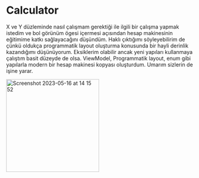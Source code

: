 # Calculator
X ve Y düzleminde nasıl çalışmam gerektiği ile ilgili bir çalışma yapmak istedim ve bol görünüm ögesi içermesi açısından hesap makinesinin eğitimime katkı sağlayacağını düşündüm. Haklı çıktığımı söyleyebilirim de çünkü oldukça programmatik layout oluşturma konusunda bir hayli derinlik kazandığımı düşünüyorum. Eksiklerim olabilir ancak yeni yapıları kullanmaya çalıştım basit düzeyde de olsa. ViewModel, Programmatik layout, enum gibi yapılarla modern bir hesap makinesi kopyası oluşturdum. Umarım sizlerin de işine yarar.

<img width="250" alt="Screenshot 2023-05-16 at 14 15 52" src="https://github.com/OnurEmren/Calculator/assets/98044736/251d09f2-c676-46d5-a0fe-5593a15a898e">
